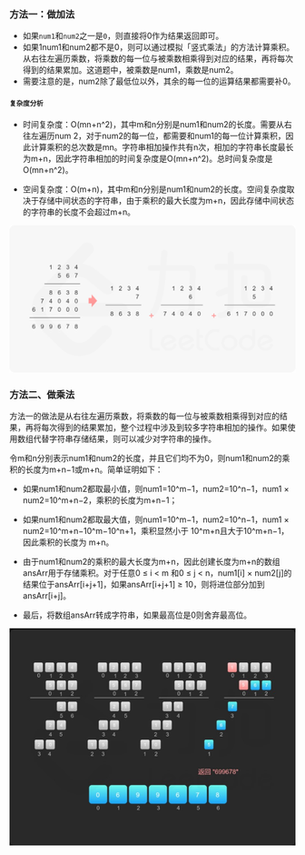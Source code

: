 ### 方法一：做加法

* 如果`num1`和`num2`之一是`0`，则直接将0作为结果返回即可。
* 如果1num1和num2都不是0，则可以通过模拟「竖式乘法」的方法计算乘积。从右往左遍历乘数，将乘数的每一位与被乘数相乘得到对应的结果，再将每次得到的结果累加。这道题中，被乘数是num1，乘数是num2。
* 需要注意的是，num2除了最低位以外，其余的每一位的运算结果都需要补0。

#### `复杂度分析`

* 时间复杂度：O(mn+n^2)，其中m和n分别是num1和num2的长度。需要从右往左遍历num 
2，对于num2的每一位，都需要和num1的每一位计算乘积，因此计算乘积的总次数是mn。字符串相加操作共有n次，相加的字符串长度最长为m+n，因此字符串相加的时间复杂度是O(mn+n^2)。总时间复杂度是O(mn+n^2)。

* 空间复杂度：O(m+n)，其中m和n分别是num1和num2的长度。空间复杂度取决于存储中间状态的字符串，由于乘积的最大长度为m+n，因此存储中间状态的字符串的长度不会超过m+n。

![竖式乘法](./img/sol.png)

### 方法二、做乘法
方法一的做法是从右往左遍历乘数，将乘数的每一位与被乘数相乘得到对应的结果，再将每次得到的结果累加，整个过程中涉及到较多字符串相加的操作。如果使用数组代替字符串存储结果，则可以减少对字符串的操作。

令m和n分别表示num1和num2的长度，并且它们均不为0，则num1和num2的乘积的长度为m+n−1或m+n。简单证明如下：

* 如果num1和num2都取最小值，则num1=10^m−1，num2=10^n−1，num1 × num2=10^m+n−2，乘积的长度为m+n−1；

* 如果num1和num2都取最大值，则num1=10^m−1，num2=10^n−1，num1 × num2=10^m+n−10^m−10^n+1，乘积显然小于 10^m+n且大于10^m+n−1，因此乘积的长度为 m+n。

* 由于num1和num2的乘积的最大长度为m+n，因此创建长度为m+n的数组ansArr用于存储乘积。对于任意0 ≤ i < m 和0 ≤ j < n，num1[i] × num2[j]的结果位于ansArr[i+j+1]，如果ansArr[i+j+1] ≥ 10，则将进位部分加到ansArr[i+j]。

* 最后，将数组ansArr转成字符串，如果最高位是0则舍弃最高位。

![乘法图解](./img/sol2.jpg)